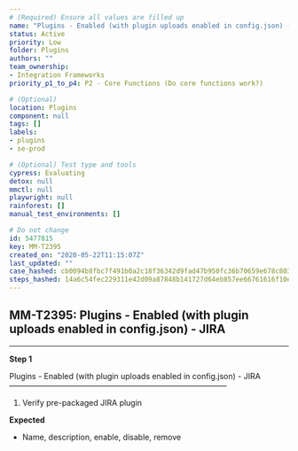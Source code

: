 ```yaml
---
# (Required) Ensure all values are filled up
name: "Plugins - Enabled (with plugin uploads enabled in config.json) - JIRA"
status: Active
priority: Low
folder: Plugins
authors: ""
team_ownership: 
- Integration Frameworks
priority_p1_to_p4: P2 - Core Functions (Do core functions work?)

# (Optional)
location: Plugins
component: null
tags: []
labels: 
- plugins
- se-prod

# (Optional) Test type and tools
cypress: Evaluating
detox: null
mmctl: null
playwright: null
rainforest: []
manual_test_environments: []

# Do not change
id: 5477815
key: MM-T2395
created_on: "2020-05-22T11:15:07Z"
last_updated: ""
case_hashed: cb0094b8fbc7f491b0a2c18f36342d9fad47b950fc36b70659e678c803928206dcd273ac217274a740ec8d14c2a7f668
steps_hashed: 14a6c54fec229311e42d09a87848b141727d64eb857ee66761616f10ebbbae77cd20c8210a55977170bab591e54e43d8
---
```


<!-- (Auto-generated) Based on frontmatter's "key" and "name" -->

## MM-T2395: Plugins - Enabled (with plugin uploads enabled in config.json) - JIRA

---

**Step 1**

Plugins - Enabled (with plugin uploads enabled in config.json) - JIRA\
————————————————————————————

1. Verify pre-packaged JIRA plugin

**Expected**

- Name, description, enable, disable, remove
